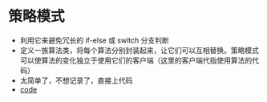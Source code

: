 # 策略模式

+ 利用它来避免冗长的 if-else 或 switch 分支判断
+ 定义一族算法类，将每个算法分别封装起来，让它们可以互相替换。策略模式可以使算法的变化独立于使用它们的客户端（这里的客户端代指使用算法的代码）
+ 太简单了，不想记录了，直接上代码
+ [code](https://github.com/sandubuhan/summary_design_pattern/tree/main/code/src/main/java/com/design_pattern/demo/strategyDesignPattern)